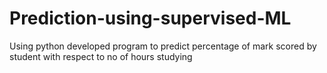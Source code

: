 # Prediction-using-supervised-ML
Using python developed program to predict percentage of mark scored by student with respect to no of hours studying
